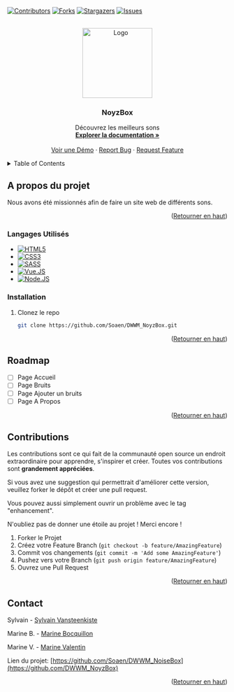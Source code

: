 <!-- Improved compatibility of back to top link: See: https://github.com/othneildrew/Best-README-Template/pull/73 -->
<a name="readme-top"></a>
<!--
*** Thanks for checking out the Best-README-Template. If you have a suggestion
*** that would make this better, please fork the repo and create a pull request
*** or simply open an issue with the tag "enhancement".
*** Don't forget to give the project a star!
*** Thanks again! Now go create something AMAZING! :D
-->



<!-- PROJECT SHIELDS -->
<!--
*** I'm using markdown "reference style" links for readability.
*** Reference links are enclosed in brackets [ ] instead of parentheses ( ).
*** See the bottom of this document for the declaration of the reference variables
*** for contributors-url, forks-url, etc. This is an optional, concise syntax you may use.
*** https://www.markdownguide.org/basic-syntax/#reference-style-links
-->
[![Contributors][contributors-shield]][contributors-url]
[![Forks][forks-shield]][forks-url]
[![Stargazers][stars-shield]][stars-url]
[![Issues][issues-shield]][issues-url]



<!-- PROJECT LOGO -->
<br />
<div align="center">
  <a href="https://github.com/Soaen/DWWM_NoyzBox">
    <img src="https://media.discordapp.net/attachments/1164829029858295869/1167115097034981446/output-onlinepngtools_1.png" alt="Logo" width="160" height="160">
  </a>

<h3 align="center">NoyzBox</h3>

  <p align="center">
    Découvrez les meilleurs sons
    <br />
    <a href="https://github.com/Soaen/DWWM_NoyzBox"><strong>Explorer la documentation »</strong></a>
    <br />
    <br />
    <a href="https://github.com/Soaen/DWWM_NoyzBox">Voir une Démo</a>
    ·
    <a href="https://github.com/Soaen/DWWM_NoyzBox/issues">Report Bug</a>
    ·
    <a href="https://github.com/Soaen/DWWM_NoyzBox/issues">Request Feature</a>
  </p>
</div>



<!-- TABLE OF CONTENTS -->
<details>
  <summary>Table of Contents</summary>
  <ol>
    <li>
      <a href="#a-propos-du-projet">A propos du projet</a>
    </li>
    <li><a href="#installation">Installation</a></li>
    <li><a href="#roadmap">Roadmap</a></li>
    <li><a href="#contributions">Contributions</a></li>
    <li><a href="#contact">Contact</a></li>
  </ol>
</details>



<!-- ABOUT THE PROJECT -->
## A propos du projet

Nous avons été missionnés afin de faire un site web de différents sons.

<p align="right">(<a href="#readme-top">Retourner en haut</a>)</p>


### Langages Utilisés

* [![HTML5][html.com]][html-url]
* [![CSS3][css.com]][css-url]
* [![SASS][sass.com]][sass-url]
* [![Vue.JS][vue.com]][vue-url]
* [![Node.JS][node.com]][node-url]

### Installation

1. Clonez le repo
   ```sh
   git clone https://github.com/Soaen/DWWM_NoyzBox.git
   ```

<p align="right">(<a href="#readme-top">Retourner en haut</a>)</p>



<!-- ROADMAP -->
## Roadmap

- [ ] Page Accueil
- [ ] Page Bruits
- [ ] Page Ajouter un bruits
- [ ] Page A Propos

<p align="right">(<a href="#readme-top">Retourner en haut</a>)</p>



<!-- CONTRIBUTING -->
## Contributions

Les contributions sont ce qui fait de la communauté open source un endroit extraordinaire pour apprendre, s'inspirer et créer. Toutes vos contributions sont **grandement appréciées**.

Si vous avez une suggestion qui permettrait d'améliorer cette version, veuillez forker le dépôt et créer une pull request.

Vous pouvez aussi simplement ouvrir un problème avec le tag "enhancement".

N'oubliez pas de donner une étoile au projet ! Merci encore !


1. Forker le Projet
2. Créez votre Feature Branch (`git checkout -b feature/AmazingFeature`)
3. Commit vos changements (`git commit -m 'Add some AmazingFeature'`)
4. Pushez vers votre Branch (`git push origin feature/AmazingFeature`)
5. Ouvrez une Pull Request

<p align="right">(<a href="#readme-top">Retourner en haut</a>)</p>

<!-- CONTACT -->
## Contact

Sylvain - [Sylvain Vansteenkiste](https://github.com/Soaen)

Marine B. - [Marine Bocquillon](https://github.com/??)

Marine V. - [Marine Valentin](https://github.com/??)


Lien du projet: [https://github.com/Soaen/DWWM_NoiseBox](https://github.com/DWWM_NoyzBox)

<p align="right">(<a href="#readme-top">Retourner en haut</a>)</p>



<!-- MARKDOWN LINKS & IMAGES -->
<!-- https://www.markdownguide.org/basic-syntax/#reference-style-links -->
[contributors-shield]: https://img.shields.io/github/contributors/Soaen/DWWM_NoyzBox.svg?style=for-the-badge
[contributors-url]: https://github.com/Soaen/DWWM_NoyzBox/graphs/contributors
[forks-shield]: https://img.shields.io/github/forks/Soaen/DWWM_NoyzBox.svg?style=for-the-badge
[forks-url]: https://github.com/Soaen/DWWM_NoyzBox/network/members
[stars-shield]: https://img.shields.io/github/stars/Soaen/DWWM_NoyzBox?style=for-the-badge
[stars-url]: https://github.com/Soaen/DWWM_NoyzBox/stargazers
[issues-shield]: https://img.shields.io/github/issues/Soaen/DWWM_NoyzBox?style=for-the-badge
[issues-url]: https://github.com/Soaen/DWWM_NoyzBox/issues
[product-screenshot]: images/screenshot.png
[html.com]: https://img.shields.io/badge/-HTML-f06529?style=flat&logo=html5&logoColor=fff
[html-url]: https://html.com/
[css.com]: https://img.shields.io/badge/-CSS-264de4?style=flat&logo=css3&logoColor=fff
[css-url]: https://www.w3.org/Style/CSS/
[sass.com]: https://img.shields.io/badge/-SASS-cd6799?style=flat&logo=SASS&logoColor=fff
[sass-url]: https://sass-lang.com/
[vue.com]: https://img.shields.io/badge/-Vue.js-4fc08d?style=flat&logo=Vue.js&logoColor=fff
[vue-url]: https://vuejs.org/
[node.com]: https://img.shields.io/badge/-Node.js-68a063?style=flat&logo=Node.js&logoColor=fff
[node-url]: https://sass-lang.com/